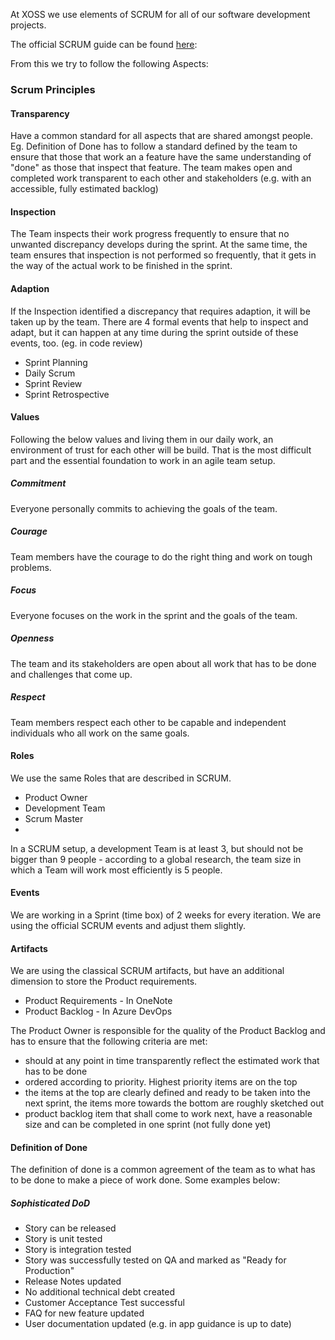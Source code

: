 At XOSS we use elements of SCRUM for all of our software development projects.

The official SCRUM guide can be found [here](https://www.scrumguides.org/):

From this we try to follow the following Aspects:

### Scrum Principles

#### Transparency

Have a common standard for all aspects that are shared amongst people. Eg. Definition of Done has to follow a standard defined by the team to ensure that those that work an a feature have the same understanding of "done" as those that inspect that feature.
The team makes open and completed work transparent to each other and stakeholders (e.g. with an accessible, fully estimated backlog)

#### Inspection

The Team inspects their work progress frequently to ensure that no unwanted discrepancy develops during the sprint. At the same time, the team ensures that inspection is not performed so frequently, that it gets in the way of the actual work to be finished in the sprint.

#### Adaption

If the Inspection identified a discrepancy that requires adaption, it will be taken up by the team.
There are 4 formal events that help to inspect and adapt, but it can happen at any time during the sprint outside of these events, too. (eg. in code review) 

- Sprint Planning
- Daily Scrum
- Sprint Review
- Sprint Retrospective

#### Values

Following the below values and living them in our daily work, an environment of trust for each other will be build. That is the most difficult part and the essential foundation to work in an agile team setup.

##### Commitment

Everyone personally commits to achieving the goals of the team.

##### Courage

Team members have the courage to do the right thing and work on tough problems.

##### Focus

Everyone focuses on the work in the sprint and the goals of the team.

##### Openness

The team and its stakeholders are open about all work that has to be done and challenges that come up.

##### Respect

Team members respect each other to be capable and independent individuals who all work on the same goals.

#### Roles

We use the same Roles that are described in SCRUM.

- Product Owner
- Development Team
- Scrum Master
- 
In a SCRUM setup, a development Team is at least 3, but should not be bigger than 9 people - according to a global research, the team size in which a Team will work most efficiently is 5 people.

#### Events 

We are working in a Sprint (time box) of 2 weeks for every iteration. We are using the official SCRUM events and adjust them slightly.

#### Artifacts

We are using the classical SCRUM artifacts, but have an additional dimension to store the Product requirements.

- Product Requirements - In OneNote
- Product Backlog - In Azure DevOps

The Product Owner is responsible for the quality of the Product Backlog and has to ensure that the following criteria are met:

- should at any point in time transparently reflect the estimated work that has to be done
- ordered according to priority. Highest priority items are on the top
- the items at the top are clearly defined and ready to be taken into the next sprint, the items more towards the bottom are roughly sketched out
- product backlog item that shall come to work next, have a reasonable size and can be completed in one sprint (not fully done yet)

#### Definition of Done

The definition of done is a common agreement of the team as to what has to be done to make a piece of work done. Some examples below: 

##### Sophisticated DoD

- Story can be released
- Story is unit tested
- Story is integration tested
- Story was successfully tested on QA and marked as "Ready for Production"
- Release Notes updated
- No additional technical debt created
- Customer Acceptance Test successful
- FAQ for new feature updated
- User documentation updated (e.g. in app guidance is up to date)
  